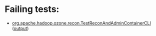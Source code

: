 # Failing tests: 

 * [org.apache.hadoop.ozone.recon.TestReconAndAdminContainerCLI](hadoop-ozone/integration-test/org.apache.hadoop.ozone.recon.TestReconAndAdminContainerCLI.txt) ([output](hadoop-ozone/integration-test/org.apache.hadoop.ozone.recon.TestReconAndAdminContainerCLI-output.txt))
